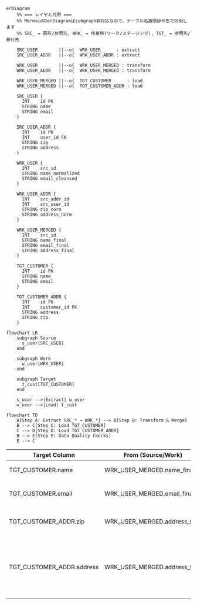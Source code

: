 ```mermaid
erDiagram
    %% === レイヤと凡例 ===
    %% MermaidのerDiagramはsubgraph非対応なので、テーブル名接頭辞や色で区別します
    %% SRC_ = 既存/参照元, WRK_ = 作業用(ワーク/ステージング), TGT_ = 参照先/移行先

    SRC_USER        ||--o{  WRK_USER      : extract
    SRC_USER_ADDR   ||--o{  WRK_USER_ADDR : extract

    WRK_USER        ||--o{  WRK_USER_MERGED : transform
    WRK_USER_ADDR   ||--o{  WRK_USER_MERGED : transform

    WRK_USER_MERGED ||--o{  TGT_CUSTOMER      : load
    WRK_USER_MERGED ||--o{  TGT_CUSTOMER_ADDR : load

    SRC_USER {
      INT    id PK
      STRING name
      STRING email
    }

    SRC_USER_ADDR {
      INT    id PK
      INT    user_id FK
      STRING zip
      STRING address
    }

    WRK_USER {
      INT    src_id
      STRING name_normalized
      STRING email_cleansed
    }

    WRK_USER_ADDR {
      INT    src_addr_id
      INT    src_user_id
      STRING zip_norm
      STRING address_norm
    }

    WRK_USER_MERGED {
      INT    src_id
      STRING name_final
      STRING email_final
      STRING address_final
    }

    TGT_CUSTOMER {
      INT    id PK
      STRING name
      STRING email
    }

    TGT_CUSTOMER_ADDR {
      INT    id PK
      INT    customer_id FK
      STRING address
      STRING zip
    }

```


```mermaid
flowchart LR
    subgraph Source
      s_user[SRC_USER]
    end

    subgraph Work
      w_user[WRK_USER]
    end

    subgraph Target
      t_cust[TGT_CUSTOMER]
    end

    s_user -->|Extract| w_user
    w_user -->|Load| t_cust
```

```mermaid
flowchart TD
    A[Step A: Extract SRC_* → WRK_*] --> B[Step B: Transform & Merge]
    B --> C[Step C: Load TGT_CUSTOMER]
    C --> D[Step D: Load TGT_CUSTOMER_ADDR]
    B --> E[Step E: Data Quality Checks]
    E --> C
```


| Target Column           | From (Source/Work)       | Rule/Transform                         | Notes                     |
|-------------------------|--------------------------|----------------------------------------|---------------------------|
| TGT_CUSTOMER.name       | WRK_USER_MERGED.name_final | trim, toTitleCase                      | null禁止                  |
| TGT_CUSTOMER.email      | WRK_USER_MERGED.email_final| lowercase, RFC validation              | 一意制約(UQ)              |
| TGT_CUSTOMER_ADDR.zip   | WRK_USER_MERGED.address_final | regex normalize (NNN-NNNN to NNNNNNN) | ハイフン除去              |
| TGT_CUSTOMER_ADDR.address | WRK_USER_MERGED.address_final | fallback to SRC_USER_ADDR.address      | 空ならSRCにフォールバック |
